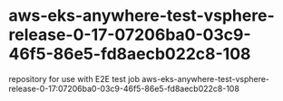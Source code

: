 # aws-eks-anywhere-test-vsphere-release-0-17-07206ba0-03c9-46f5-86e5-fd8aecb022c8-108
repository for use with E2E test job aws-eks-anywhere-test-vsphere-release-0-17:07206ba0-03c9-46f5-86e5-fd8aecb022c8-108
